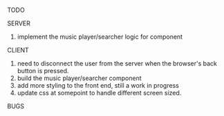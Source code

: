 TODO

SERVER
1. implement the music player/searcher logic for component

CLIENT
1. need to disconnect the user from the server when the browser's back button is pressed.
2. build the music player/searcher component
3. add more styling to the front end, still a work in progress
4. update css at somepoint to handle different screen sized.

BUGS
